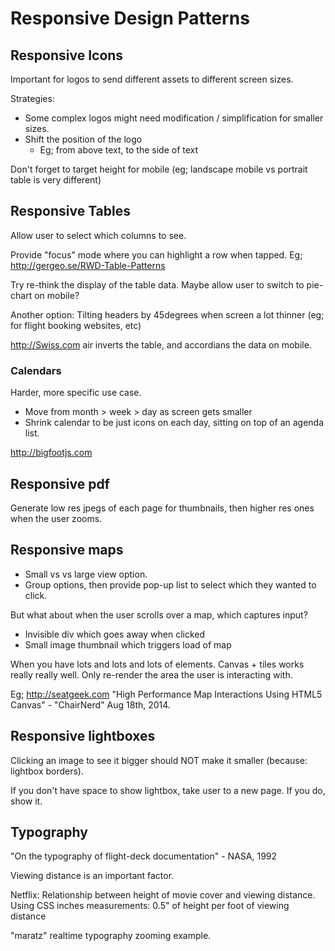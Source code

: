 # Responsive Design Patterns

## Responsive Icons

Important for logos to send different assets to different screen sizes.

Strategies:
* Some complex logos might need modification / simplification for smaller sizes.
* Shift the position of the logo
  * Eg; from above text, to the side of text

Don't forget to target height for mobile (eg; landscape mobile vs portrait table
is very different)

## Responsive Tables

Allow user to select which columns to see.

Provide "focus" mode where you can highlight a row when tapped. Eg;
http://gergeo.se/RWD-Table-Patterns

Try re-think the display of the table data. Maybe allow user to switch to
pie-chart on mobile?

Another option: Tilting headers by 45degrees when screen a lot thinner (eg; for
flight booking websites, etc)

http://Swiss.com air inverts the table, and accordians the data on mobile.

### Calendars

Harder, more specific use case.

* Move from month > week > day as screen gets smaller
* Shrink calendar to be just icons on each day, sitting on top of an agenda
  list.

http://bigfootjs.com

## Responsive pdf

Generate low res jpegs of each page for thumbnails, then higher res ones when
the user zooms.

## Responsive maps

* Small vs vs large view option.
* Group options, then provide pop-up list to select which they wanted to click.

But what about when the user scrolls over a map, which captures input?

* Invisible div which goes away when clicked
* Small image thumbnail which triggers load of map

When you have lots and lots and lots of elements. Canvas + tiles works really
really well. Only re-render the area the user is interacting with.

Eg; http://seatgeek.com
"High Performance Map Interactions Using HTML5 Canvas" - "ChairNerd" Aug 18th,
2014.

## Responsive lightboxes

Clicking an image to see it bigger should NOT make it smaller (because: lightbox
borders).

If you don't have space to show lightbox, take user to a new page. If you do,
show it.

## Typography

"On the typography of flight-deck documentation" - NASA, 1992

Viewing distance is an important factor.

Netflix: Relationship between height of movie cover and viewing distance. Using
CSS inches measurements: 0.5" of height per foot of viewing distance

"maratz" realtime typography zooming example.
